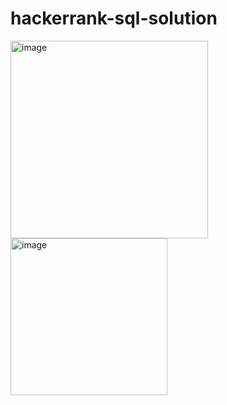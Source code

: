 # hackerrank-sql-solution
<img width="316" alt="image" src="https://user-images.githubusercontent.com/71543091/161496075-2c8fc1fd-5a74-447a-9135-9891d0aa08ee.png">
<img width="251" alt="image" src="https://user-images.githubusercontent.com/71543091/161496175-d3cf8577-d915-489e-9221-8182dcbc85d5.png">
